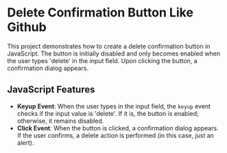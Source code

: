# Delete Confirmation Button Like Github

This project demonstrates how to create a delete confirmation button in JavaScript. The button is initially disabled and only becomes enabled when the user types 'delete' in the input field. Upon clicking the button, a confirmation dialog appears.

## JavaScript Features

- **Keyup Event**: When the user types in the input field, the `keyup` event checks if the input value is 'delete'. If it is, the button is enabled; otherwise, it remains disabled.
- **Click Event**: When the button is clicked, a confirmation dialog appears. If the user confirms, a delete action is performed (in this case, just an alert).
  
